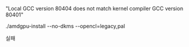  "Local GCC version 80404 does not match kernel compiler GCC version 80401"

./amdgpu-install --no-dkms --opencl=legacy,pal

실패
